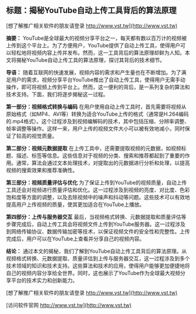 ## **标题：揭秘YouTube自动上传工具背后的算法原理**

[想了解推广相关软件的朋友请登录 http://www.vst.tw](http://www.vst.tw)

**摘要：**
YouTube是全球最大的视频分享平台之一，每天都有数以百万计的视频被上传到这个平台上。为了方便用户，YouTube提供了自动上传工具，使得用户可以轻松地将视频内容上传并发布。然而，这一工具背后的算法原理却鲜为人知。本文将揭秘YouTube自动上传工具的算法原理，探讨其背后的技术细节。

**导语：**
随着互联网的快速发展，视频内容的需求和产生量也在不断增加。为了满足用户的需求，视频分享平台YouTube推出了自动上传工具，使得用户无需手动操作，即可将视频上传到平台上。然而，这一便利的背后，是一系列复杂的算法和技术支持。下面，我们将逐步揭秘这一过程。

**第一部分：视频格式转换与编码**
在用户使用自动上传工具时，首先需要将视频从原始格式（如MP4、AVI等）转换为适合YouTube上传的格式（通常是H.264编码的.mp4格式）。这个过程涉及到视频编解码的技术，其中包括压缩、分辨率调整、帧率调整等操作。这样一来，用户上传的视频文件大小可以被有效地减小，同时保证了较高的视觉质量。

**第二部分：视频元数据提取**
在上传工具中，还需要提取视频的元数据，如视频标题、描述、标签等信息。这些信息对于视频的分类、搜索和推荐都起到了重要的作用。通常，算法会通过文本处理技术，对提取出的元数据进行分析和处理，以提高视频的搜索效果和推荐准确性。

**第三部分：视频质量评估与优化**
为了保证上传到YouTube的视频质量，自动上传工具还会对视频进行质量评估和优化。这一过程涉及到视频的亮度、对比度、色彩饱和度等方面的调整，以及去除视频中的噪声和抖动等问题。这些技术可以有效地提高用户上传视频的质量，使其更加适合在YouTube上播放。

**第四部分：上传与服务器交互**
最后，当视频格式转换、元数据提取和质量评估等步骤完成后，自动上传工具会将视频文件上传到YouTube服务器。这一过程涉及到网络传输协议、数据传输加密等技术，以保证视频文件的安全性和完整性。上传完成后，用户可以在YouTube上查看并分享自己的视频内容。

**结论：**
通过本文的揭秘，我们了解到YouTube自动上传工具背后的算法原理。从视频格式转换、元数据提取、质量评估到上传与服务器交互，这一过程涉及到多个技术领域的知识和技术支持。这些算法和技术的应用，使得用户能够更加便捷地将自己的视频内容分享给全世界。同时，这也展示了YouTube作为全球最大视频分享平台的技术实力和创新能力。

[想了解推广相关软件的朋友请登录 http://www.vst.tw](http://www.vst.tw)


[访问软件官网 http://www.vst.tw](http://www.vst.tw)
